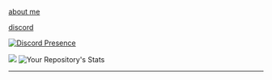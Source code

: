 [about me](https://bio.site/tedddeptrai)

[discord](https://discord.com/users/446306943749849088)

[![Discord Presence](https://lanyard.cnrad.dev/api/446306943749849088)](https://discord.com/users/446306943749849088)

![](https://github-readme-stats.vercel.app/api/top-langs/?username=tedd&theme=dark&hide_border=false&include_all_commits=false&count_private=false&layout=compact) ![Your Repository's Stats](https://github-readme-stats.vercel.app/api?username=Your_GitHub_Username&show_icons=true)

---
